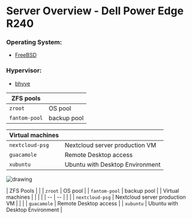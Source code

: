 # Server Overview - Dell Power Edge R240

### Operating System: 
- [FreeBSD](https://www.freebsd.org/)

### Hypervisor: 
- [bhyve](https://bhyve.org/)


| ZFS pools |    |
|  --  |  --  |
| `zroot` | OS pool |
| `fantom-pool`  | backup pool |


| Virtual machines  |   |
|  --  |  --  |
| `nextcloud-psg` | Nextcloud server production VM |
| `guacamole`  | Remote Desktop access |
| `xubuntu`  |  Ubuntu with Desktop Environment |

![drawing](/images/server-overview.png)



| ZFS Pools  |   | 
| `zroot` | OS pool |
| `fantom-pool`  | backup pool |
| Virtual machines  |   | | |
|  --  |  --  | | |
| `nextcloud-psg` | Nextcloud server production VM | | |
| `guacamole`  | Remote Desktop access |
| `xubuntu`  |  Ubuntu with Desktop Environment |
